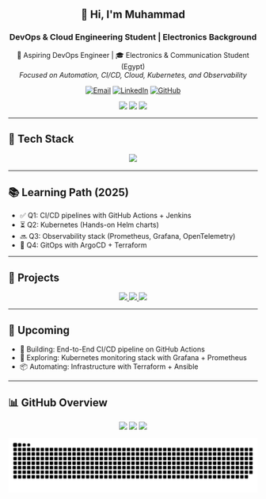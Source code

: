 <!-- Header -->
<h2 align="center">👋 Hi, I'm Muhammad</h2>
<h3 align="center">DevOps & Cloud Engineering Student | Electronics Background</h3>

<p align="center">
🚀 Aspiring DevOps Engineer | 🎓 Electronics & Communication Student (Egypt)<br>
<i>Focused on Automation, CI/CD, Cloud, Kubernetes, and Observability</i>
</p>

<!-- Social -->
<p align="center">
  <a href="mailto:muhammad.al.ajami.se@gmail.com"><img src="https://img.icons8.com/color/48/gmail-new.png" width="40" alt="Email"/></a>
  <a href="https://www.linkedin.com/in/muhammad-abdulhamid/"><img src="https://img.icons8.com/color/48/linkedin.png" width="40" alt="LinkedIn"/></a>
  <a href="https://github.com/Muhammad-296"><img src="https://img.icons8.com/material-outlined/48/github.png" width="40" alt="GitHub"/></a>
</p>

<!-- Badges -->
<p align="center">
  <img src="https://img.shields.io/badge/DevOps-Learning-blue?style=for-the-badge&logo=githubactions"/>
  <img src="https://img.shields.io/badge/Cloud-AWS%20|%20Azure-orange?style=for-the-badge&logo=cloud"/>
  <img src="https://img.shields.io/badge/Linux-Enthusiast-yellow?style=for-the-badge&logo=linux"/>
</p>

---

## 🔧 Tech Stack
<p align="center">
  <img src="https://skillicons.dev/icons?i=aws,azure,terraform,githubactions,jenkins,docker,kubernetes,ansible,helm,prometheus,grafana,python,linux,git" height="45"/>
</p>

---

## 📚 Learning Path (2025)
- ✅ Q1: CI/CD pipelines with GitHub Actions + Jenkins  
- ⏳ Q2: Kubernetes (Hands-on Helm charts)  
- 🔜 Q3: Observability stack (Prometheus, Grafana, OpenTelemetry)  
- 🔮 Q4: GitOps with ArgoCD + Terraform  

---

## 🚀 Projects
<p align="center">
  <a href="https://github.com/Muhammad-296/Flight-Reservation-App">
    <img src="https://github-readme-stats.vercel.app/api/pin/?username=Muhammad-296&repo=Flight-Reservation-App&theme=tokyonight&hide_border=true" />
  </a>
  <a href="https://github.com/Muhammad-296/CI-CD-Demo">
    <img src="https://github-readme-stats.vercel.app/api/pin/?username=Muhammad-296&repo=CI-CD-Demo&theme=tokyonight&hide_border=true" />
  </a>
  <a href="https://github.com/Muhammad-296/Terraform-IaC-Lab">
    <img src="https://github-readme-stats.vercel.app/api/pin/?username=Muhammad-296&repo=Terraform-IaC-Lab&theme=tokyonight&hide_border=true" />
  </a>
</p>

---

## 🔮 Upcoming
- 🚧 Building: End-to-End CI/CD pipeline on GitHub Actions  
- 📡 Exploring: Kubernetes monitoring stack with Grafana + Prometheus  
- 📦 Automating: Infrastructure with Terraform + Ansible  

---

## 📊 GitHub Overview
<p align="center">
  <img src="https://github-readme-stats.vercel.app/api?username=Muhammad-296&show_icons=true&theme=tokyonight&hide_border=true&count_private=true" height="160"/>
  <img src="https://github-readme-streak-stats.herokuapp.com/?user=Muhammad-296&theme=tokyonight&hide_border=true" height="160"/>
  <img src="https://github-readme-stats.vercel.app/api/top-langs/?username=Muhammad-296&layout=compact&theme=tokyonight&hide_border=true" height="160"/>
</p>

<p align="center">
  <img src="https://github.com/Platane/snk/raw/output/github-contribution-grid-snake.svg" alt="snake animation"/>
</p>
